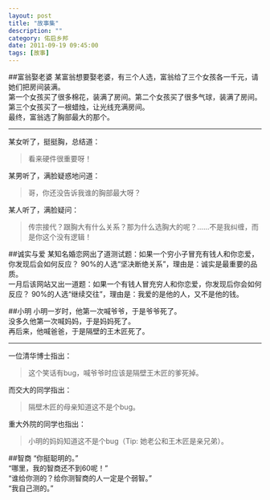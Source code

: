 ```yaml
---
layout: post
title: "故事集"
description: ""
category: 佑启乡邦
date: 2011-09-19 09:45:00
tags: [故事]
---
```

##富翁娶老婆
某富翁想要娶老婆，有三个人选，富翁给了三个女孩各一千元，请她们把房间装满。  
第一个女孩买了很多棉花，装满了房间。第二个女孩买了很多气球，装满了房间。第三个女孩买了一根蜡烛，让光线充满房间。   
最终，富翁选了胸部最大的那个。 
___
某女听了，挺挺胸，总结道：  
>看来硬件很重要呀！

某男听了，满脸疑惑地问道：    
>哥，你还没告诉我谁的胸部最大呀？

某人听了，满脸疑问：  
>传宗接代？跟胸大有什么关系？那为什么选胸大的呢？……不是我纠缠，而是你这个没有逻辑！

##诚实与爱
某知名婚恋网出了道测试题：如果一个穷小子冒充有钱人和你恋爱，你发现后会如何反应？ 90%的人选“坚决断绝关系”，理由是：诚实是最重要的品质。  
一月后该网站又出一道题：如果一个有钱人冒充穷人和你恋爱，你发现后你会如何反应？ 90%的人选“继续交往”，理由是：我爱的是他的人，又不是他的钱。

##小明
小明一岁时，他第一次喊爷爷，于是爷爷死了。   
没多久他第一次喊妈妈，于是妈妈死了。   
再后来，他喊爸爸，于是隔壁的王木匠死了。  
___
一位清华博士指出：
>这个笑话有bug，喊爷爷时应该是隔壁王木匠的爹死掉。

而交大的同学指出：
>隔壁木匠的母亲知道这不是个bug。

重大外院的同学也指出：
>小明的妈妈知道这不是个bug（Tip: 她老公和王木匠是亲兄弟）。

##智商
“你挺聪明的。”  
“哪里，我的智商还不到60呢！”  
“谁给你测的？给你测智商的人一定是个弱智。”  
“我自己测的。”